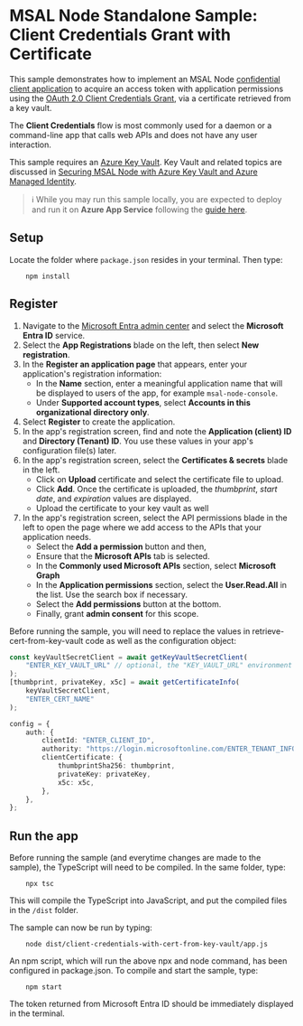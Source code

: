 # MSAL Node Standalone Sample: Client Credentials Grant with Certificate

This sample demonstrates how to implement an MSAL Node [confidential client application](../../../lib/msal-node/docs/initialize-confidential-client-application.md) to acquire an access token with application permissions using the [OAuth 2.0 Client Credentials Grant](https://docs.microsoft.com/azure/active-directory/develop/v2-oauth2-client-creds-grant-flow), via a certificate retrieved from a key vault.

The **Client Credentials** flow is most commonly used for a daemon or a command-line app that calls web APIs and does not have any user interaction.

This sample requires an [Azure Key Vault](https://docs.microsoft.com/azure/key-vault/general/basic-concepts). Key Vault and related topics are discussed in [Securing MSAL Node with Azure Key Vault and Azure Managed Identity](../../../lib/msal-node/docs/key-vault-managed-identity.md).

> :information_source: While you may run this sample locally, you are expected to deploy and run it on **Azure App Service** following the [guide here](../../../lib/msal-node/docs/key-vault-managed-identity.md#using-azure-managed-identity).

## Setup

Locate the folder where `package.json` resides in your terminal. Then type:

```console
    npm install
```

## Register

1. Navigate to the [Microsoft Entra admin center](https://entra.microsoft.com) and select the **Microsoft Entra ID** service.
1. Select the **App Registrations** blade on the left, then select **New registration**.
1. In the **Register an application page** that appears, enter your application's registration information:
    - In the **Name** section, enter a meaningful application name that will be displayed to users of the app, for example `msal-node-console`.
    - Under **Supported account types**, select **Accounts in this organizational directory only**.
1. Select **Register** to create the application.
1. In the app's registration screen, find and note the **Application (client) ID** and **Directory (Tenant) ID**. You use these values in your app's configuration file(s) later.
1. In the app's registration screen, select the **Certificates & secrets** blade in the left.
    - Click on **Upload** certificate and select the certificate file to upload.
    - Click **Add**. Once the certificate is uploaded, the _thumbprint_, _start date_, and _expiration_ values are displayed.
    - Upload the certificate to your key vault as well
1. In the app's registration screen, select the API permissions blade in the left to open the page where we add access to the APIs that your application needs.
    - Select the **Add a permission** button and then,
    - Ensure that the **Microsoft APIs** tab is selected.
    - In the **Commonly used Microsoft APIs** section, select **Microsoft Graph**
    - In the **Application permissions** section, select the **User.Read.All** in the list. Use the search box if necessary.
    - Select the **Add permissions** button at the bottom.
    - Finally, grant **admin consent** for this scope.

Before running the sample, you will need to replace the values in retrieve-cert-from-key-vault code as well as the configuration object:

```typescript
const keyVaultSecretClient = await getKeyVaultSecretClient(
    "ENTER_KEY_VAULT_URL" // optional, the "KEY_VAULT_URL" environment variable can be set instead
);
[thumbprint, privateKey, x5c] = await getCertificateInfo(
    keyVaultSecretClient,
    "ENTER_CERT_NAME"
);

config = {
    auth: {
        clientId: "ENTER_CLIENT_ID",
        authority: "https://login.microsoftonline.com/ENTER_TENANT_INFO",
        clientCertificate: {
            thumbprintSha256: thumbprint,
            privateKey: privateKey,
            x5c: x5c,
        },
    },
};
```

## Run the app

Before running the sample (and everytime changes are made to the sample), the TypeScript will need to be compiled. In the same folder, type:

```console
    npx tsc
```

This will compile the TypeScript into JavaScript, and put the compiled files in the `/dist` folder.

The sample can now be run by typing:

```console
    node dist/client-credentials-with-cert-from-key-vault/app.js
```

An npm script, which will run the above npx and node command, has been configured in package.json. To compile and start the sample, type:

```console
    npm start
```

The token returned from Microsoft Entra ID should be immediately displayed in the terminal.
